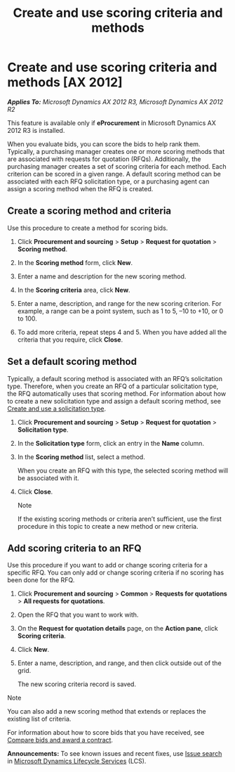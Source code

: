 ﻿---
title: Create and use scoring criteria and methods
TOCTitle: Create and use scoring criteria and methods
ms:assetid: cbf3cf00-8521-420a-9448-a3586566538c
ms:mtpsurl: https://technet.microsoft.com/en-us/library/Dn621062(v=AX.60)
ms:contentKeyID: 62200160
ms.date: 03/25/2015
mtps_version: v=AX.60
f1_keywords:
- rank
- method
- procurement
- methods
- score
- PurchRFQCaseTableListPage
- PurchRFQSolicitationType
- PurchRFQScoringMethod
- Forms.PurchRFQScoringMethod
- scores
- scoring method
- comparison
- criteria
- criterion
- scoring criteria
---

# Create and use scoring criteria and methods [AX 2012]


_**Applies To:** Microsoft Dynamics AX 2012 R3, Microsoft Dynamics AX 2012 R2_

This feature is available only if **eProcurement** in Microsoft Dynamics AX 2012 R3 is installed.

When you evaluate bids, you can score the bids to help rank them. Typically, a purchasing manager creates one or more scoring methods that are associated with requests for quotation (RFQs). Additionally, the purchasing manager creates a set of scoring criteria for each method. Each criterion can be scored in a given range. A default scoring method can be associated with each RFQ solicitation type, or a purchasing agent can assign a scoring method when the RFQ is created.

## Create a scoring method and criteria

Use this procedure to create a method for scoring bids.

1.  Click **Procurement and sourcing** \> **Setup** \> **Request for quotation** \> **Scoring method**.

2.  In the **Scoring method** form, click **New**.

3.  Enter a name and description for the new scoring method.

4.  In the **Scoring criteria** area, click **New**.

5.  Enter a name, description, and range for the new scoring criterion. For example, a range can be a point system, such as 1 to 5, –10 to +10, or 0 to 100.

6.  To add more criteria, repeat steps 4 and 5. When you have added all the criteria that you require, click **Close**.

## Set a default scoring method

Typically, a default scoring method is associated with an RFQ’s solicitation type. Therefore, when you create an RFQ of a particular solicitation type, the RFQ automatically uses that scoring method. For information about how to create a new solicitation type and assign a default scoring method, see [Create and use a solicitation type](create-and-use-a-solicitation-type.md).

1.  Click **Procurement and sourcing** \> **Setup** \> **Request for quotation** \> **Solicitation type**.

2.  In the **Solicitation type** form, click an entry in the **Name** column.

3.  In the **Scoring method** list, select a method.
    
    When you create an RFQ with this type, the selected scoring method will be associated with it.

4.  Click **Close**.
    

    > [!NOTE]
    > <P>If the existing scoring methods or criteria aren’t sufficient, use the first procedure in this topic to create a new method or new criteria.</P>



## Add scoring criteria to an RFQ

Use this procedure if you want to add or change scoring criteria for a specific RFQ. You can only add or change scoring criteria if no scoring has been done for the RFQ.

1.  Click **Procurement and sourcing** \> **Common** \> **Requests for quotations** \> **All requests for quotations**.

2.  Open the RFQ that you want to work with.

3.  On the **Request for quotation details** page, on the **Action pane**, click **Scoring criteria**.

4.  Click **New**.

5.  Enter a name, description, and range, and then click outside out of the grid.
    
    The new scoring criteria record is saved.


> [!NOTE]
> <P>You can also add a new scoring method that extends or replaces the existing list of criteria.</P>



For information about how to score bids that you have received, see [Compare bids and award a contract](compare-bids-and-award-a-contract.md).

  
**Announcements:** To see known issues and recent fixes, use [Issue search](http://go.microsoft.com/fwlink/?linkid=389258) in [Microsoft Dynamics Lifecycle Services](http://go.microsoft.com/fwlink/?linkid=306505) (LCS).

